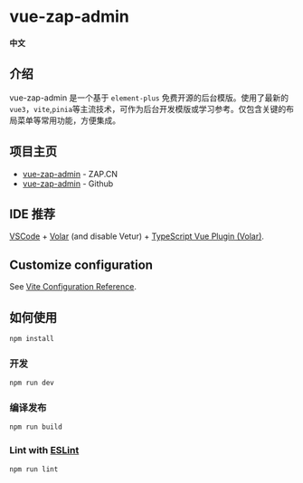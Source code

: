 # vue-zap-admin

**中文**

## 介绍
vue-zap-admin 是一个基于 `element-plus` 免费开源的后台模版。使用了最新的`vue3`，`vite`,`pinia`等主流技术，可作为后台开发模版或学习参考。仅包含关键的布局菜单等常用功能，方便集成。

## 项目主页
- [vue-zap-admin](https://zap.cn/vue-zap-admin) - ZAP.CN
- [vue-zap-admin](https://github.com/zapj/vue-zap-admin) - Github

## IDE 推荐

[VSCode](https://code.visualstudio.com/) + [Volar](https://marketplace.visualstudio.com/items?itemName=Vue.volar) (and disable Vetur) + [TypeScript Vue Plugin (Volar)](https://marketplace.visualstudio.com/items?itemName=Vue.vscode-typescript-vue-plugin).

## Customize configuration

See [Vite Configuration Reference](https://vitejs.dev/config/).

## 如何使用

```sh
npm install
```

### 开发

```sh
npm run dev
```

### 编译发布

```sh
npm run build
```

### Lint with [ESLint](https://eslint.org/)

```sh
npm run lint
```
